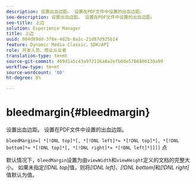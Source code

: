 ```yaml
---
description: 设置出血边距。 设置在PDF文件中设置的出血边距。
seo-description: 设置出血边距。 设置在PDF文件中设置的出血边距。
seo-title: 上边
solution: Experience Manager
title: 上边
uuid: 084d09dd-3f8e-4d2b-8a1c-21d87d925b14
feature: Dynamic Media Classic，SDK/API
role: 开发人员，商业从业者
translation-type: tm+mt
source-git-commit: 469d1a5c43a972116a8a2efb0de5708800130a99
workflow-type: tm+mt
source-wordcount: '80'
ht-degree: 0%

---
```



# bleedmargin{#bleedmargin}

设置出血边距。 设置在PDF文件中设置的出血边距。

`bleedMargin=[ *[!DNL top]*[, *[!DNL left]*= *[!DNL top]*[, *[!DNL bottom]*= *[!DNL top]*[, *[!DNL right]*= *[!DNL left]*]]]]` 点

默认情况下，`bleedMargin`设置为由`viewWidth`和`viewHeight`定义的文档的完整大小。 如果未指定&#x200B;*[!DNL top]*&#x200B;值，则将&#x200B;*[!DNL left]*、*[!DNL bottom]*&#x200B;和&#x200B;*[!DNL right]*&#x200B;值默认为值。
